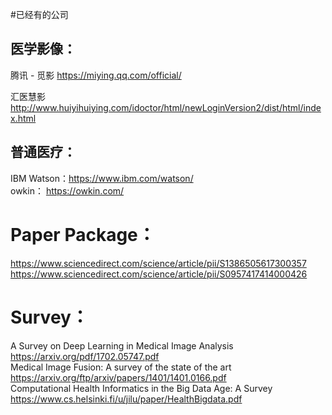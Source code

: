#已经有的公司
## 医学影像：
腾讯 - 觅影 https://miying.qq.com/official/   

汇医慧影 http://www.huiyihuiying.com/idoctor/html/newLoginVersion2/dist/html/index.html   

## 普通医疗： 
IBM Watson：https://www.ibm.com/watson/   
owkin： https://owkin.com/   

# Paper Package：
https://www.sciencedirect.com/science/article/pii/S1386505617300357   
https://www.sciencedirect.com/science/article/pii/S0957417414000426   

# Survey：
A Survey on Deep Learning in Medical Image Analysis
 https://arxiv.org/pdf/1702.05747.pdf  
Medical Image Fusion: A survey of the state of the art
 https://arxiv.org/ftp/arxiv/papers/1401/1401.0166.pdf   
Computational Health Informatics in the Big Data Age: A Survey
 https://www.cs.helsinki.fi/u/jilu/paper/HealthBigdata.pdf   
 
 
